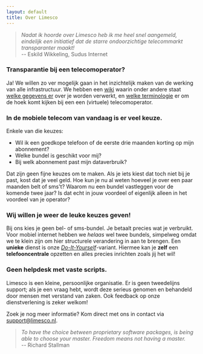 ```yaml
---
layout: default
title: Over Limesco
---
```

<blockquote><em>Nadat ik hoorde over Limesco heb ik me heel snel aangemeld,
eindelijk een initiatief dat de starre ondoorzichtige telecommarkt transparanter
maakt!</em><br/>
-- Eskild Wikkeling, Sudus Internet</blockquote>

<h3>Transparantie bij een telecomoperator?</h3>
<p>
Ja! We willen zo ver mogelijk gaan in het inzichtelijk maken van de werking van
alle infrastructuur. We hebben een <a
href="https://secure.limesco.nl/wiki/">wiki</a> waarin onder andere staat <a
href="https://secure.limesco.nl/wiki/Informatiestromen">welke gegevens er</a>
over je worden verwerkt, en <a
href="https://secure.limesco.nl/wiki/Terminologie">welke terminologie</a> er om
de hoek komt kijken bij een een (virtuele) telecomoperator.</p>

<h3>In de mobiele telecom van vandaag is er veel keuze.</h3>
<p>Enkele van die keuzes:
<ul>
	<li>Wil ik een goedkope telefoon of de eerste drie maanden korting op mijn
	abonnement?</li>
	<li>Welke bundel is geschikt voor mij?</li>
	<li>Bij welk abonnement past mijn dataverbruik?</li>
</ul>
</p>

<p>Dat zijn geen fijne keuzes om te maken. Als je iets kiest dat toch niet bij
je past, kost dat je veel geld. Hoe kun je nu al weten hoeveel je over een paar
maanden belt of sms't? Waarom nu een bundel vastleggen voor de komende twee
jaar? Is dat echt in jouw voordeel of eigenlijk alleen in het voordeel van je
operator?</p>

<h3>Wij willen je weer de leuke keuzes geven!</h3>
<p>Bij ons kies je geen bel- of sms-bundel. Je betaalt precies wat je verbruikt. Voor
mobiel internet hebben we <em>helaas</em> wel twee bundels, simpelweg omdat we
te klein zijn om hier structurele verandering in aan te brengen. Een
<strong>unieke</strong> dienst is onze <a
href="/dienst/do-it-yourself.html"><em>Do-It-Yourself</em></a>-variant. Hiermee
kan je <strong>zelf</strong> een <strong>telefooncentrale</strong> opzetten en
alles precies inrichten zoals jij het wil!
</p>

<h3>Geen helpdesk met vaste scripts.</h3>
<p>
Limesco is een kleine, persoonlijke organisatie. Er is geen tweedelijns support;
als je een vraag hebt, wordt deze serieus genomen en behandeld door mensen met
verstand van zaken. Ook feedback op onze dienstverlening is zeker welkom!</p>

<p>
Zoek je nog meer informatie? Kom direct met ons in contact via <a
href="mailto:support@limesco.nl">support@limesco.nl</a>.</p>

<blockquote><em>To have the choice between proprietary software packages, is
being able to choose your master. Freedom means not having a master.</em><br/>
-- Richard Stallman</blockquote>
